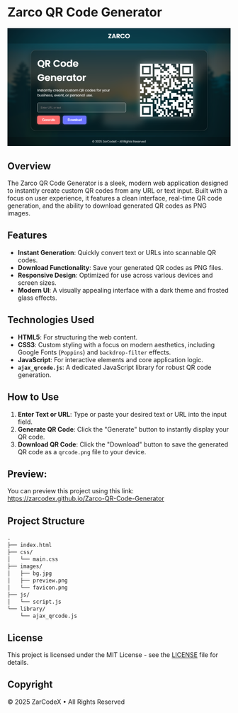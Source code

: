 # Zarco QR Code Generator

![QR Code Generator Screenshot](images/preview.png) 

## Overview

The Zarco QR Code Generator is a sleek, modern web application designed to instantly create custom QR codes from any URL or text input. Built with a focus on user experience, it features a clean interface, real-time QR code generation, and the ability to download generated QR codes as PNG images.

## Features

*   **Instant Generation**: Quickly convert text or URLs into scannable QR codes.
*   **Download Functionality**: Save your generated QR codes as PNG files.
*   **Responsive Design**: Optimized for use across various devices and screen sizes.
*   **Modern UI**: A visually appealing interface with a dark theme and frosted glass effects.

## Technologies Used

*   **HTML5**: For structuring the web content.
*   **CSS3**: Custom styling with a focus on modern aesthetics, including Google Fonts (`Poppins`) and `backdrop-filter` effects.
*   **JavaScript**: For interactive elements and core application logic.
*   **`ajax_qrcode.js`**: A dedicated JavaScript library for robust QR code generation.

## How to Use

1.  **Enter Text or URL**: Type or paste your desired text or URL into the input field.
2.  **Generate QR Code**: Click the "Generate" button to instantly display your QR code.
3.  **Download QR Code**: Click the "Download" button to save the generated QR code as a `qrcode.png` file to your device.

## Preview:

You can preview this project using this link:
https://zarcodex.github.io/Zarco-QR-Code-Generator


## Project Structure

```
.
├── index.html
├── css/
│   └── main.css
├── images/
│   ├── bg.jpg
│   ├── preview.png
│   └── favicon.png
├── js/
│   └── script.js
└── library/
    └── ajax_qrcode.js
```

## License

This project is licensed under the MIT License - see the [LICENSE](LICENSE) file for details.

## Copyright

© 2025 ZarCodeX • All Rights Reserved
